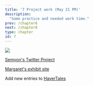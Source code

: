 ```yaml
---
title: '7 Project work (May 21 PM)'
description:
  "Some practice and needed work time."
prev: /chapter6
next: /chapter8
type: chapter
id: 7
---
```


<exercise id="1" title="Twitter">

<a href="https://colab.research.google.com/drive/1h36_TaQU5WJIuukXCdmHsf8Pq7vxSa3f?usp=sharing"><img src="https://colab.research.google.com/assets/colab-badge.svg" /></a>

[Semyon's Twitter Project](https://colab.research.google.com/drive/1h36_TaQU5WJIuukXCdmHsf8Pq7vxSa3f?usp=sharing)


</exercise>

<exercise id="2" title="Bootstrap">

[Margaret's exhibit site](http://ds.haverford.edu/oulahan/)


</exercise>


<exercise id="3" title="GitHub pages / markdown">

Add new entries to [HaverTales](https://hcdigitalscholarship.github.io/HaverTales-BrynMarvels/)


</exercise>